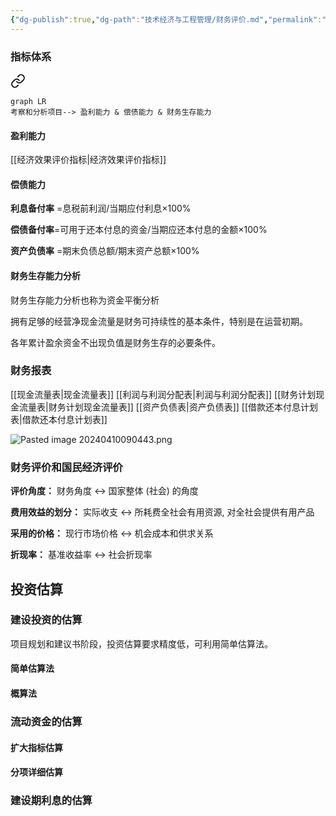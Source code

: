 ```yaml
---
{"dg-publish":true,"dg-path":"技术经济与工程管理/财务评价.md","permalink":"/技术经济与工程管理/财务评价/","dgPassFrontmatter":true,"noteIcon":"","created":"2024-05-21T15:20:28.702+08:00","updated":"2024-05-30T17:32:41.644+08:00"}
---
```


### 指标体系

<div class="transclusion internal-embed is-loaded"><a class="markdown-embed-link" href="//#eeba89" aria-label="Open link"><svg xmlns="http://www.w3.org/2000/svg" width="24" height="24" viewBox="0 0 24 24" fill="none" stroke="currentColor" stroke-width="2" stroke-linecap="round" stroke-linejoin="round" class="svg-icon lucide-link"><path d="M10 13a5 5 0 0 0 7.54.54l3-3a5 5 0 0 0-7.07-7.07l-1.72 1.71"></path><path d="M14 11a5 5 0 0 0-7.54-.54l-3 3a5 5 0 0 0 7.07 7.07l1.71-1.71"></path></svg></a><div class="markdown-embed">



```mermaid
graph LR
考察和分析项目--> 盈利能力 & 偿债能力 & 财务生存能力
```

</div></div>


#### 盈利能力
[[经济效果评价指标\|经济效果评价指标]]

#### 偿债能力
**利息备付率** =息税前利润/当期应付利息×100%

**偿债备付率**=可用于还本付息的资金/当期应还本付息的金额×100%

**资产负债率** =期末负债总额/期末资产总额×100%
#### 财务生存能力分析
财务生存能力分析也称为资金平衡分析 

拥有足够的经营净现金流量是财务可持续性的基本条件，特别是在运营初期。 

各年累计盈余资金不出现负值是财务生存的必要条件。


### 财务报表
[[现金流量表\|现金流量表]]
[[利润与利润分配表\|利润与利润分配表]]
[[财务计划现金流量表\|财务计划现金流量表]]
[[资产负债表\|资产负债表]]
[[借款还本付息计划表\|借款还本付息计划表]]

![Pasted image 20240410090443.png](/img/user/%E5%8A%9F%E8%83%BD%E6%80%A7%E6%96%87%E4%BB%B6%E5%A4%B9/%E8%BD%BD%E5%85%A5%E7%9A%84%E5%AA%92%E4%BD%93%E8%B5%84%E6%BA%90/Pasted%20image%2020240410090443.png)

### 财务评价和国民经济评价
**评价角度：**
财务角度 $\leftrightarrow$   国家整体 (社会) 的角度

**费用效益的划分：**
实际收支 $\leftrightarrow$ 所耗费全社会有用资源, 对全社会提供有用产品

**采用的价格：**
现行市场价格 $\leftrightarrow$ 机会成本和供求关系

**折现率：**
基准收益率 $\leftrightarrow$ 社会折现率

## 投资估算
### 建设投资的估算
项目规划和建议书阶段，投资估算要求精度低，可利用简单估算法。
#### 简单估算法
#### 概算法

### 流动资金的估算
#### 扩大指标估算

#### 分项详细估算

### 建设期利息的估算





